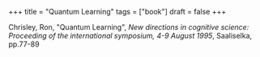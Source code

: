 +++
title = "Quantum Learning"
tags = ["book"]
draft = false
+++

Chrisley, Ron, "Quantum Learning", _New directions in cognitive science: Proceeding of the international symposium, 4-9 August 1995_, Saaliselka, pp.77-89
